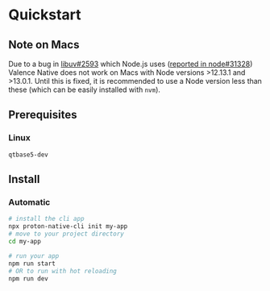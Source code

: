 # Quickstart

## Note on Macs

Due to a bug in [libuv#2593](https://github.com/libuv/libuv/pull/2593) which Node.js uses ([reported in node#31328](https://github.com/nodejs/node/issues/31328)) Valence Native
does not work on Macs with Node versions >12.13.1 and >13.0.1. Until this is fixed,
it is recommended to use a Node version less than these (which can be easily
installed with `nvm`).

## Prerequisites

### Linux

`qtbase5-dev`

## Install

### Automatic

```bash
# install the cli app
npx proton-native-cli init my-app
# move to your project directory
cd my-app

# run your app
npm run start
# OR to run with hot reloading
npm run dev
```
